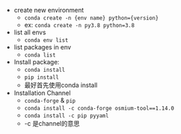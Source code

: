 -  create new environment
    - `conda create -n {env name} python={version}`
    - ex: `conda create -n py3.8 python=3.8`
- list all envs
    - `conda env list`
- list packages in env
    - `conda list`
- Install package:
    - `conda install`
    - `pip install`
    - 最好首先使用conda install
- Installation Channel
    - `conda-forge` & `pip`
    - `conda install -c conda-forge osmium-tool==1.14.0`
    - `conda install -c pip pyyaml`
    - -c 是channel的意思
